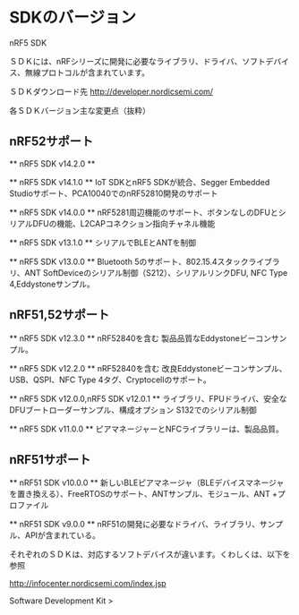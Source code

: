 # SDKのバージョン

nRF5 SDK

ＳＤＫには、nRFシリーズに開発に必要なライブラリ、ドライバ、ソフトデバイス、無線プロトコルが含まれています。

ＳＤＫダウンロード先
http://developer.nordicsemi.com/

各ＳＤＫバージョン主な変更点（抜粋）

## nRF52サポート

** nRF5 SDK v14.2.0 **

** nRF5 SDK v14.1.0 ** IoT SDKとnRF5 SDKが統合、Segger Embedded Studioサポート、PCA10040でのnRF52810開発のサポート

** nRF5 SDK v14.0.0 ** nRF5281周辺機能のサポート、ボタンなしのDFUとシリアルDFUの機能、L2CAPコネクション指向チャネル機能

** nRF5 SDK v13.1.0 ** シリアルでBLEとANTを制御

** nRF5 SDK v13.0.0 ** Bluetooth 5のサポート、802.15.4スタックライブラリ、ANT SoftDeviceのシリアル制御（S212）、シリアルリンクDFU, NFC Type 4,Eddystoneサンプル。

## nRF51,52サポート

** nRF5 SDK v12.3.0 ** nRF52840を含む 製品品質なEddystoneビーコンサンプル。

** nRF5 SDK v12.2.0 ** nRF52840を含む 改良Eddystoneビーコンサンプル、USB、QSPI、NFC Type 4タグ、Cryptocellのサポート。

** nRF5 SDK v12.0.0,nRF5 SDK v12.0.1 ** ライブラリ、FPUドライバ、安全なDFUブートローダーサンプル、構成オプション S132でのシリアル制御

** nRF5 SDK v11.0.0 ** ピアマネージャーとNFCライブラリーは、製品品質。

## nRF51サポート

** nRF51 SDK v10.0.0 ** 新しいBLEピアマネージャ（BLEデバイスマネージャを置き換える）、FreeRTOSのサポート、ANTサンプル、モジュール、ANT +プロファイル

** nRF51 SDK v9.0.0 ** nRF51の開発に必要なドライバ、ライブラリ、サンプル、APIが含まれている。

それぞれのＳＤＫは、対応するソフトデバイスが違います。くわしくは、以下を参照

http://infocenter.nordicsemi.com/index.jsp

Software Development Kit >
